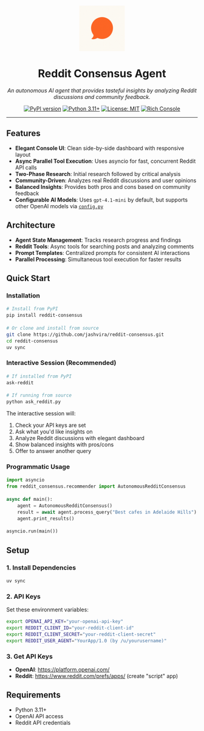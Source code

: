 <div align="center">

<img src="logo.png" alt="Reddit Consensus Agent" width="120" height="120">

# Reddit Consensus Agent

*An autonomous AI agent that provides tasteful insights by analyzing Reddit discussions and community feedback.*

[![PyPI version](https://badge.fury.io/py/reddit-consensus.svg)](https://badge.fury.io/py/reddit-consensus)
[![Python 3.11+](https://img.shields.io/badge/python-3.11+-blue.svg)](https://www.python.org/downloads/)
[![License: MIT](https://img.shields.io/badge/License-MIT-green.svg)](https://opensource.org/licenses/MIT)
[![Rich Console](https://img.shields.io/badge/UI-Rich%20Console-orange.svg)](https://github.com/Textualize/rich)

</div>

---

## Features

- **Elegant Console UI**: Clean side-by-side dashboard with responsive layout
- **Async Parallel Tool Execution**: Uses asyncio for fast, concurrent Reddit API calls
- **Two-Phase Research**: Initial research followed by critical analysis
- **Community-Driven**: Analyzes real Reddit discussions and user opinions
- **Balanced Insights**: Provides both pros and cons based on community feedback
- **Configurable AI Models**: Uses `gpt-4.1-mini` by default, but supports other OpenAI models via [`config.py`](reddit_consensus/config.py)

## Architecture

- **Agent State Management**: Tracks research progress and findings
- **Reddit Tools**: Async tools for searching posts and analyzing comments
- **Prompt Templates**: Centralized prompts for consistent AI interactions
- **Parallel Processing**: Simultaneous tool execution for faster results

## Quick Start

### Installation
```bash
# Install from PyPI
pip install reddit-consensus

# Or clone and install from source
git clone https://github.com/jashvira/reddit-consensus.git
cd reddit-consensus
uv sync
```

### Interactive Session (Recommended)
```bash
# If installed from PyPI
ask-reddit

# If running from source
python ask_reddit.py
```

The interactive session will:
1. Check your API keys are set
2. Ask what you'd like insights on
3. Analyze Reddit discussions with elegant dashboard
4. Show balanced insights with pros/cons
5. Offer to answer another query

### Programmatic Usage
```python
import asyncio
from reddit_consensus.recommender import AutonomousRedditConsensus

async def main():
    agent = AutonomousRedditConsensus()
    result = await agent.process_query("Best cafes in Adelaide Hills")
    agent.print_results()

asyncio.run(main())
```

## Setup

### 1. Install Dependencies
```bash
uv sync
```

### 2. API Keys
Set these environment variables:

```bash
export OPENAI_API_KEY="your-openai-api-key"
export REDDIT_CLIENT_ID="your-reddit-client-id"
export REDDIT_CLIENT_SECRET="your-reddit-client-secret"
export REDDIT_USER_AGENT="YourApp/1.0 (by /u/yourusername)"
```

### 3. Get API Keys
- **OpenAI**: https://platform.openai.com/
- **Reddit**: https://www.reddit.com/prefs/apps/ (create "script" app)

## Requirements

- Python 3.11+
- OpenAI API access
- Reddit API credentials